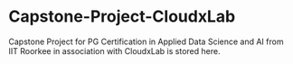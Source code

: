 # Capstone-Project-CloudxLab
Capstone Project for PG Certification in Applied Data Science and AI from IIT Roorkee in association with CloudxLab is stored here.
